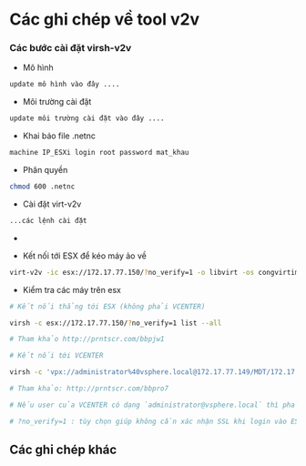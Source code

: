 # Các ghi chép về tool v2v


### Các bước cài đặt virsh-v2v
- Mô hình
```sh
update mô hình vào đây ....
```

- Môi trường cài đặt
```sh
update môi trường cài đặt vào đây ....
```

- Khai báo file .netnc
```sh
machine IP_ESXi login root password mat_khau
```

- Phân quyền 
```sh
chmod 600 .netnc
```

- Cài đặt virt-v2v
```sh
...các lệnh cài đặt
```

- 

- Kết nối tới ESX để kéo máy ảo về
```sh
virt-v2v -ic esx://172.17.77.150/?no_verify=1 -o libvirt -os congvirtimages Cong-u1401_clone
```

- Kiểm tra các máy trên esx
```sh
# Kết nối thẳng tới ESX (không phải VCENTER)

virsh -c esx://172.17.77.150/?no_verify=1 list --all

# Tham khảo http://prntscr.com/bbpjw1

# Kết nối tới VCENTER

virsh -c 'vpx://administrator%40vsphere.local@172.17.77.149/MDT/172.17.77.150?no_verify=1' list --all

# Tham khảo: http://prntscr.com/bbpro7

# Nếu user của VCENTER có dạng `administrator@vsphere.local` thì phải sử dụng %40 vì 40 là mã ASCII của @. If the username contains a backslash (eg. DOMAIN\USER) then you will need to URI-escape that character using %5c: DOMAIN%5cUSER (5c is the hexadecimal ASCII code for backslash.) Other punctuation may also have to be escaped. Tham khảo :  http://prntscr.com/bbpv0a

# ?no_verify=1 : tùy chọn giúp không cần xác nhận SSL khi login vào ESX
```

## Các ghi chép khác

